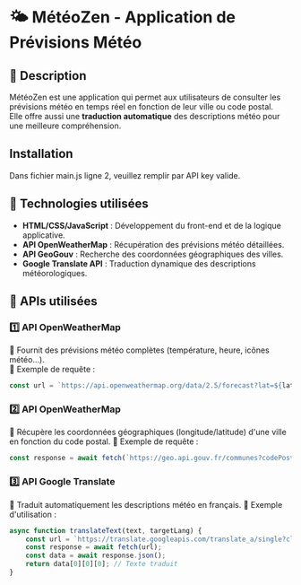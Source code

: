 # 🌤️ MétéoZen - Application de Prévisions Météo

## 📌 Description
MétéoZen est une application qui permet aux utilisateurs de consulter les prévisions météo en temps réel en fonction de leur ville ou code postal.  
Elle offre aussi une **traduction automatique** des descriptions météo pour une meilleure compréhension.

## Installation
Dans fichier main.js ligne 2, veuillez remplir par API key valide.

## 🚀 Technologies utilisées
- **HTML/CSS/JavaScript** : Développement du front-end et de la logique applicative.
- **API OpenWeatherMap** : Récupération des prévisions météo détaillées.
- **API GeoGouv** : Recherche des coordonnées géographiques des villes.
- **Google Translate API** : Traduction dynamique des descriptions météorologiques.

## 🔎 APIs utilisées

### **1️⃣ API OpenWeatherMap**
🔹 Fournit des prévisions météo complètes (température, heure, icônes météo…).  
🔹 Exemple de requête :
```js
const url = `https://api.openweathermap.org/data/2.5/forecast?lat=${lat}&lon=${lon}&units=metric&appid=VOTRE_API_KEY`;
```
### **2️⃣ API OpenWeatherMap**
🔹 Récupère les coordonnées géographiques (longitude/latitude) d'une ville en fonction du code postal. 
🔹 Exemple de requête :
```js
const response = await fetch(`https://geo.api.gouv.fr/communes?codePostal=${search}&fields=code,nom,centre,codesPostaux`);
```
### **3️⃣ API Google Translate**
🔹 Traduit automatiquement les descriptions météo en français. 
🔹 Exemple d'utilisation :
```js
async function translateText(text, targetLang) {
    const url = `https://translate.googleapis.com/translate_a/single?client=gtx&sl=en&tl=${targetLang}&dt=t&q=${encodeURIComponent(text)}`;
    const response = await fetch(url);
    const data = await response.json();
    return data[0][0][0]; // Texte traduit
}
```
